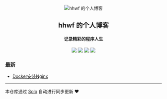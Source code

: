<p align="center"><img alt="hhwf 的个人博客" src="https://static.b3log.org/images/brand/solo-32.png"></p><h2 align="center">
hhwf 的个人博客
</h2>

<h4 align="center">记录精彩的程序人生</h4>
<p align="center"><a title="hhwf 的个人博客" target="_blank" href="https://github.com/hhwf/solo-blog"><img src="https://img.shields.io/github/last-commit/hhwf/solo-blog.svg?style=flat-square&color=FF9900"></a>
<a title="GitHub repo size in bytes" target="_blank" href="https://github.com/hhwf/solo-blog"><img src="https://img.shields.io/github/repo-size/hhwf/solo-blog.svg?style=flat-square"></a>
<a title="Solo Version" target="_blank" href="https://github.com/88250/solo/releases"><img src="https://img.shields.io/badge/solo-3.6.7-f1e05a.svg?style=flat-square&color=blueviolet"></a>
<a title="Hits" target="_blank" href="https://github.com/88250/hits"><img src="https://hits.b3log.org/hhwf/solo-blog.svg"></a></p>

### 最新

* [Docker安装Nginx](https://www.hhwf.store/articles/2019/11/24/1574588149064.html)



---

本仓库通过 [Solo](https://github.com/88250/solo) 自动进行同步更新 ❤️ 